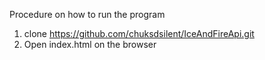 

Procedure on how to run the program
1. clone https://github.com/chuksdsilent/IceAndFireApi.git
2. Open index.html on the browser